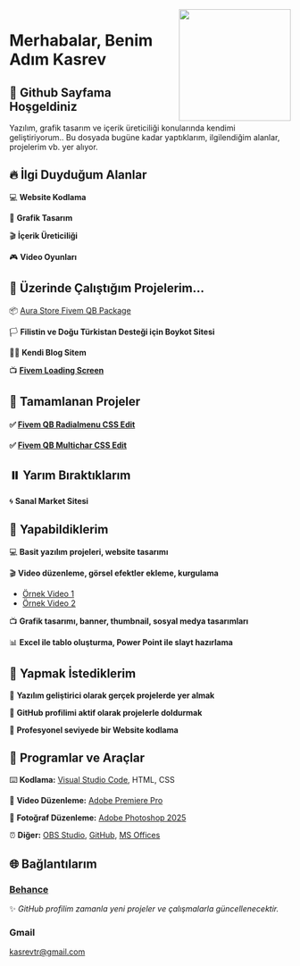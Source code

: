 <img src="https://avatars.githubusercontent.com/u/133913975?s=400&u=ece85bb9c977ffe3b060e02e6c869c23119e998d&v=4" width="200" height="200" align="right">

# Merhabalar, Benim Adım Kasrev
## 👋 Github Sayfama Hoşgeldiniz 
Yazılım, grafik tasarım ve içerik üreticiliği konularında kendimi geliştiriyorum.. Bu dosyada bugüne kadar yaptıklarım, ilgilendiğim alanlar, projelerim vb. yer alıyor.

## 🔥 İlgi Duyduğum Alanlar

 💻 **Website Kodlama**

 🎨 **Grafik Tasarım**

 🎬 **İçerik Üreticiliği**

 🎮 **Video Oyunları**

## 🔭 Üzerinde Çalıştığım Projelerim...

📦 [Aura Store Fivem QB Package](https://github.com/Kasrev/Aura-Store-Fivem-QB-Package)

🏳️ **Filistin ve Doğu Türkistan Desteği için Boykot Sitesi**

🧑🏻 **Kendi Blog Sitem**

📺 [**Fivem Loading Screen**](https://aura-store-webstore.tebex.io/package/6994089)  

## 🔔 Tamamlanan Projeler

#### ✅ [Fivem QB Radialmenu CSS Edit](https://github.com/Kasrev/Fivem-QB-Radialmenu-CSS-Edit) 

#### ✅ [Fivem QB Multichar CSS Edit](https://github.com/Kasrev/Fivem-QB-Multicharacter-Black-CSS-Edit)

## ⏸️ Yarım Bıraktıklarım

🌀 **Sanal Market Sitesi**

## 📝 Yapabildiklerim
💻 **Basit yazılım projeleri, website tasarımı**

🎬 **Video düzenleme, görsel efektler ekleme, kurgulama** 
- [Örnek Video 1](https://www.youtube.com/watch?v=2QVSI5UGIeY)
- [Örnek Video 2](https://www.youtube.com/watch?v=lieCOY8QVnI)  

📺 **Grafik tasarımı, banner, thumbnail, sosyal medya tasarımları** 

📊 **Excel ile tablo oluşturma, Power Point ile slayt hazırlama**

## 🎯 Yapmak İstediklerim 
📌 **Yazılım geliştirici olarak gerçek projelerde yer almak**

📌 **GitHub profilimi aktif olarak projelerle doldurmak**  

📌 **Profesyonel seviyede bir Website kodlama**  

## 🔗 Programlar ve Araçlar
⌨️ **Kodlama:** [Visual Studio Code](https://code.visualstudio.com), HTML, CSS 

🎥 **Video Düzenleme:** [Adobe Premiere Pro](https://www.adobe.com/tr/creativecloud.html?skwcid=AL!3085!3!760753543426!b!!g!!adobe&mv=search&mv2=paidsearch&sdid=D4P81NYZ&ef_id=Cj0KCQjw5JXFBhCrARIsAL1ckPvU7xn2rkXrH-Y2LEWJxvqdIJvbhd9QTPbdRmrTVGlN5SmSBkoIPXEaAhSEEALw_wcB:G:s&s_kwcid=AL!3085!3!760753543426!b!!g!!adobe!22726169465!182315965355&gad_source=1&gad_campaignid=22726169465&gclid=Cj0KCQjw5JXFBhCrARIsAL1ckPvU7xn2rkXrH-Y2LEWJxvqdIJvbhd9QTPbdRmrTVGlN5SmSBkoIPXEaAhSEEALw_wcB)

📸 **Fotoğraf Düzenleme:** [Adobe Photoshop 2025](https://www.adobe.com/tr/creativecloud.html?skwcid=AL!3085!3!760753543426!b!!g!!adobe&mv=search&mv2=paidsearch&sdid=D4P81NYZ&ef_id=Cj0KCQjw5JXFBhCrARIsAL1ckPvU7xn2rkXrH-Y2LEWJxvqdIJvbhd9QTPbdRmrTVGlN5SmSBkoIPXEaAhSEEALw_wcB:G:s&s_kwcid=AL!3085!3!760753543426!b!!g!!adobe!22726169465!182315965355&gad_source=1&gad_campaignid=22726169465&gclid=Cj0KCQjw5JXFBhCrARIsAL1ckPvU7xn2rkXrH-Y2LEWJxvqdIJvbhd9QTPbdRmrTVGlN5SmSBkoIPXEaAhSEEALw_wcB)

⏰ **Diğer:** [OBS Studio](https://obsproject.com/tr), [GitHub](https://github.com), [MS Offices](https://www.popai.pro/en/ai-presentation?utm_source=google&utm_medium=search&utm_campaign=tr&utm_id=ms&utm_term=brand&gad_source=1&gad_campaignid=22892112378&gclid=Cj0KCQjw5JXFBhCrARIsAL1ckPvBtOmoidYe_-dK_XQoDWAdvPANrsu6tCtbLOnyEfDXfRAw3GSnOlIaAuYIEALw_wcB) 

 ## 🌐 Bağlantılarım

 ### [Behance](https://www.behance.net/kasrev)

✨ *GitHub profilim zamanla yeni projeler ve çalışmalarla güncellenecektir.*

 ### Gmail 
 kasrevtr@gmail.com


